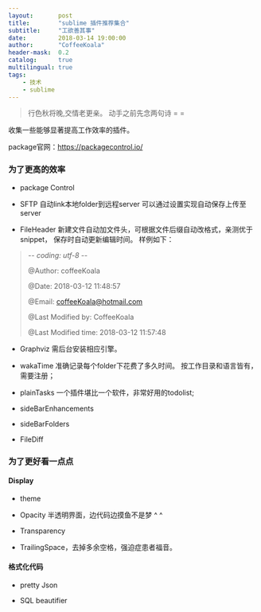 ```yaml
---
layout:       post
title:        "sublime 插件推荐集合"
subtitle:     "工欲善其事"
date:         2018-03-14 19:00:00
author:       "CoffeeKoala"
header-mask:  0.2
catalog:      true
multilingual: true
tags:
    - 技术
    - sublime
---
```



> 行色秋将晚,交情老更亲。
> 动手之前先念两句诗 = =


收集一些能够显著提高工作效率的插件。

package官网：https://packagecontrol.io/

### 为了更高的效率

 - package Control

 - SFTP
    自动link本地folder到远程server
    可以通过设置实现自动保存上传至server

 - FileHeader
    新建文件自动加文件头，可根据文件后缀自动改格式，亲测优于snippet，    保存时自动更新编辑时间。 样例如下：

>  -*- coding: utf-8 -*-
>
>  @Author: coffeeKoala
>
>  @Date:   2018-03-12 11:48:57
>
>  @Email:  coffeeKoala@hotmail.com
>
>  @Last Modified by:   CoffeeKoala
>
>  @Last Modified time: 2018-03-12 11:57:48
>

- Graphviz
    需后台安装相应引擎。

 - wakaTime
    准确记录每个folder下花费了多久时间。
    按工作目录和语言皆有，需要注册；

- plainTasks
    一个插件堪比一个软件，非常好用的todolist;

- sideBarEnhancements

- sideBarFolders

- FileDiff

### 为了更好看一点点

#### Display

- theme

- Opacity
    半透明界面，边代码边摸鱼不是梦 ^ ^
- Transparency

- TrailingSpace，去掉多余空格，强迫症患者福音。


#### 格式化代码


- pretty Json

- SQL beautifier



